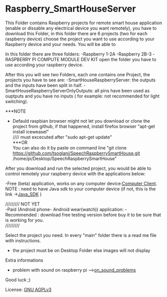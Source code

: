 # Raspberry_SmartHouseServer


This Folder contains Raspberry projects for remote smart house application (enable or dissable any electrical device you want remotely), you have to download this Folder, in this folder there are 6 projects (two for each raspberry device)  choose the project you want to use according to your Raspberry device and your needs.
You will be able to 

In this folder there are three folders:
 -Raspberry 1-2A
 -Raspberry 2B-3
 -RASPBERRY PI COMPUTE MODULE DEV KIT
open the folder you have to use according your raspberry device.

After this you will see two Folders, each one contains one Project, the projects you have to see are:
 -SmartHouseRaspberryServer: the outputs and the inputs have been split in half.
 -SmartHouseRaspberryServerOnlyOutputs: all pins have been used as ouptputs and you have no inputs ( for example: not recommended for light switching). 


***NOTE <br />
- Defauld raspbian browser might not let you download or clone the project from github, if that happened, install firefox browser "apt-get install iceweasel"  <br />
//// must excecuted after "sudo apt-get update" <br />
***OR<br />
You can also do it by paste on command line 
"git clone https://github.com/tsoglani/SpeechRaspberrySmartHouse.git /home/pi/Desktop/SpeechRaspberrySmartHouse"


After you download and run the selected project, you would be able to control remotely your raspberry device with the applications below:


-Free (beta) application, works on any computer device:[Computer Client](https://github.com/tsoglani/Java_SmartHouseClient/blob/master/SmartHouseClient/dist/SmartHouseClient.jar).       
NOTE : need to have Java sdk to your computer device (if not, this is the link ->[Java_SDK](http://www.oracle.com/technetwork/java/javase/downloads/jdk8-downloads-2133151.html) )


///////// NOT YET<br />
-Paid (Android phone- Android wear(watch)) application: -<br />
Recommended : download free testing version before buy it to be sure that is working for you.<br />
/////////

Select the project you need.
In every "main" folder there is a read me file with instructions.


- the project must be on Desktop Folder else images will not display

Extra informations
- problem with sound on raspberry pi -->[on_sound_problems](https://github.com/tsoglani/SpeechRaspberrySmartHouse/blob/master/import_audio.txt)

Good luck ;)

License: [GNU AGPLv3](https://github.com/tsoglani/SpeechRaspberrySmartHouse/blob/master/LICENSE.txt)
